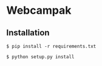 Webcampak
==============================================================================

Installation
------------

```
$ pip install -r requirements.txt

$ python setup.py install
```
